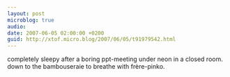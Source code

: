 ```yaml
---
layout: post
microblog: true
audio: 
date: 2007-06-05 02:00:00 +0200
guid: http://xtof.micro.blog/2007/06/05/t91979542.html
---
```

completely sleepy after a boring ppt-meeting under neon in a closed room. down to the bambouseraie to breathe with frère-pinko.
